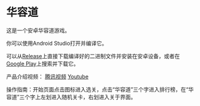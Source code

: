 # 华容道

这是一个安卓华容道游戏。

你可以使用Android Studio打开并编译它。

可以从[Release](https://github.com/LLyronx/Huarongdao/releases/tag/v1.2)上直接下载编译好的二进制文件并安装在安卓设备，或者在[Google Play](https://play.google.com/store/apps/details?id=club.llyronx.llyrichuarongdao)上搜索并下载它。

产品介绍视频：
[腾讯视频](https://v.qq.com/x/page/h0883tvi6gg.html)
[Youtube](https://www.youtube.com/watch?v=qVvr3G2DTtY)

操作指南：开始页面点击图标进入选关，点击“华容道”三个字进入排行榜，在“华容道”三个字上左划进入随机关卡，右划进入关于界面。
